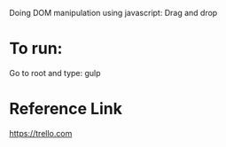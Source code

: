 Doing DOM manipulation using javascript: Drag and drop

# To run:

Go to root and type: gulp

# Reference Link
https://trello.com